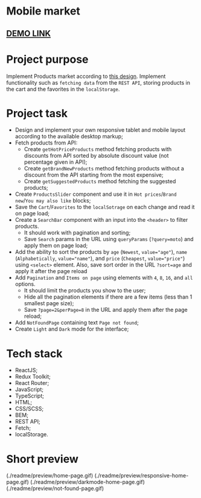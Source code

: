# Mobile market

## [DEMO LINK](https://illia-kots.github.io/mobile_market/#/)

# Project purpose
Implement Products market according to [this design](https://www.figma.com/file/uEetgWenSRxk9jgiym6Yzp/Phone-catalog-redesign?node-id=1%3A2).
Implement functionality such as `fetching data` from the `REST API`, storing products in the cart and the favorites in the `localStorage`.

# Project task
  - Design and implement your own responsive tablet and mobile layout according to the available desktop markup;
  - Fetch products from API:
      - Create `getHotPriceProducts` method fetching products with discounts from API sorted by absolute discount value (not percentage given in API);
      - Create `getBrandNewProducts` method fetching products without a discount from the API starting from the most expensive;
      - Create `getSuggestedProducts` method fetching the suggested products;
  - Create `ProductsSlider` component and use it in `Hot prices`/`Brand new`/`You may also like` blocks;
  - Save the `Cart`/`Favorites` to the `localSotrage` on each change and read it on page load;
  - Create a `SearchBar` component with an input into the `<header>` to filter products.
      - It should work with pagination and sorting;
      - Save `Search` params in the URL using `queryParams` (`?query=moto`) and apply them on page load;
  - Add the ability to sort the products by `age` (`Newest`, `value="age"`), `name` (`Alphabetically`, `value="name"`), and `price` (`Cheapest`, `value="price"`) using `<select>` element. Also, save sort order in the URL `?sort=age` and apply it after the page reload
  - Add `Pagination` and `Items on page` using elements with `4`, `8`, `16`, and `all` options.
      - It should limit the products you show to the user;
      - Hide all the pagination elements if there are a few items (less than 1 smallest page size);
      - Save `?page=2&perPage=8` in the URL and apply them after the page reload;
  - Add `NotFoundPage` containing text `Page not found`;
  - Create `Light` and `Dark` mode for the interface;

# Tech stack
  - ReactJS;
  - Redux Toolkit;
  - React Router;
  - JavaScript;
  - TypeScript;
  - HTML;
  - CSS/SCSS;
  - BEM;
  - REST API;
  - Fetch;
  - localStorage.

# Short preview
(./readme/preview/home-page.gif)
(./readme/preview/responsive-home-page.gif)
(./readme/preview/darkmode-home-page.gif)
(./readme/preview/not-found-page.gif)
